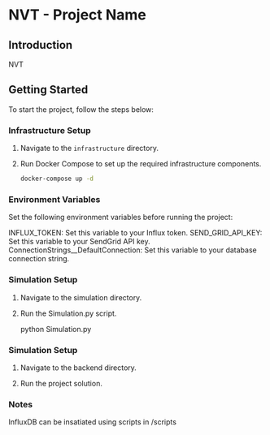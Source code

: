 # NVT - Project Name

## Introduction

NVT

## Getting Started

To start the project, follow the steps below:

### Infrastructure Setup

1. Navigate to the `infrastructure` directory.

2. Run Docker Compose to set up the required infrastructure components.

   ```bash
   docker-compose up -d

### Environment Variables

Set the following environment variables before running the project:

INFLUX_TOKEN: Set this variable to your Influx token.
SEND_GRID_API_KEY: Set this variable to your SendGrid API key.
ConnectionStrings__DefaultConnection: Set this variable to your database connection string.

### Simulation Setup


1. Navigate to the simulation directory.

2. Run the Simulation.py script.

    python Simulation.py

### Simulation Setup


1. Navigate to the backend directory.

2. Run the project solution.


### Notes

InfluxDB can be insatiated using scripts in /scripts

